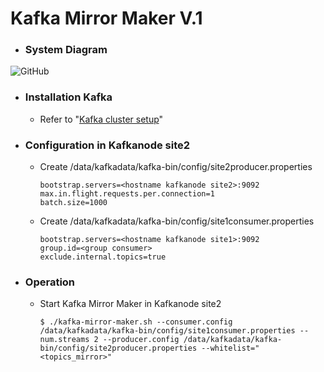 # Kafka Mirror Maker V.1
- ### System Diagram
![GitHub ](https://github.com/mrockstyle/Kafka/blob/master/Kafka%20Mirror%20Maker.JPG)
- ### Installation Kafka
    - Refer to "[Kafka cluster setup](https://github.com/mrockstyle/Kafka/blob/master/Kafka%20cluster.md)"
- ### Configuration in Kafkanode site2 
    - Create /data/kafkadata/kafka-bin/config/site2producer.properties
        ```
        bootstrap.servers=<hostname kafkanode site2>:9092
        max.in.flight.requests.per.connection=1
        batch.size=1000

        ```
    - Create /data/kafkadata/kafka-bin/config/site1consumer.properties
        ```
        bootstrap.servers=<hostname kafkanode site1>:9092
        group.id=<group consumer>
        exclude.internal.topics=true

        ```
- ### Operation
    - Start Kafka Mirror Maker  in Kafkanode site2
        ```
        $ ./kafka-mirror-maker.sh --consumer.config /data/kafkadata/kafka-bin/config/site1consumer.properties --num.streams 2 --producer.config /data/kafkadata/kafka-bin/config/site2producer.properties --whitelist="<topics_mirror>"

        ```

